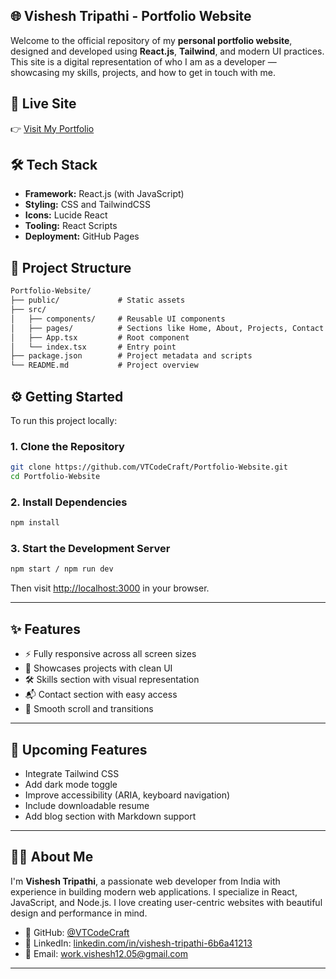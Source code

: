 

## 🌐 Vishesh Tripathi - Portfolio Website

Welcome to the official repository of my **personal portfolio website**, designed and developed using **React.js**, **Tailwind**, and modern UI practices. This site is a digital representation of who I am as a developer — showcasing my skills, projects, and how to get in touch with me.



## 🚀 Live Site

👉 [Visit My Portfolio](https://portfolio-website-lemon-three-58.vercel.app/)



## 🛠️ Tech Stack

- **Framework:** React.js (with JavaScript)
- **Styling:** CSS and TailwindCSS
- **Icons:** Lucide React
- **Tooling:** React Scripts
- **Deployment:** GitHub Pages




## 📁 Project Structure

```markdown
Portfolio-Website/
├── public/             # Static assets
├── src/
│   ├── components/     # Reusable UI components
│   ├── pages/          # Sections like Home, About, Projects, Contact
│   ├── App.tsx         # Root component
│   └── index.tsx       # Entry point
├── package.json        # Project metadata and scripts
└── README.md           # Project overview

```


## ⚙️ Getting Started

To run this project locally:

### 1. Clone the Repository

```bash
git clone https://github.com/VTCodeCraft/Portfolio-Website.git
cd Portfolio-Website
````

### 2. Install Dependencies

```bash
npm install
```

### 3. Start the Development Server

```bash
npm start / npm run dev
```

Then visit [http://localhost:3000](http://localhost:3000) in your browser.

---

## ✨ Features

* ⚡ Fully responsive across all screen sizes
* 📁 Showcases projects with clean UI
* 🛠 Skills section with visual representation
* 📬 Contact section with easy access
* 🎨 Smooth scroll and transitions

---

## 📌 Upcoming Features

* Integrate Tailwind CSS
* Add dark mode toggle
* Improve accessibility (ARIA, keyboard navigation)
* Include downloadable resume
* Add blog section with Markdown support

---

## 🙋‍♂️ About Me

I'm **Vishesh Tripathi**, a passionate web developer from India with experience in building modern web applications. I specialize in React, JavaScript, and Node.js. I love creating user-centric websites with beautiful design and performance in mind.

* 🔗 GitHub: [@VTCodeCraft](https://github.com/VTCodeCraft)
* 🔗 LinkedIn: [linkedin.com/in/vishesh-tripathi-6b6a41213](https://www.linkedin.com/in/vishesh-tripathi-6b6a41213/)
* 📧 Email: [work.vishesh12.05@gmail.com](mailto:work.vishesh12.05@gmail.com)

---
